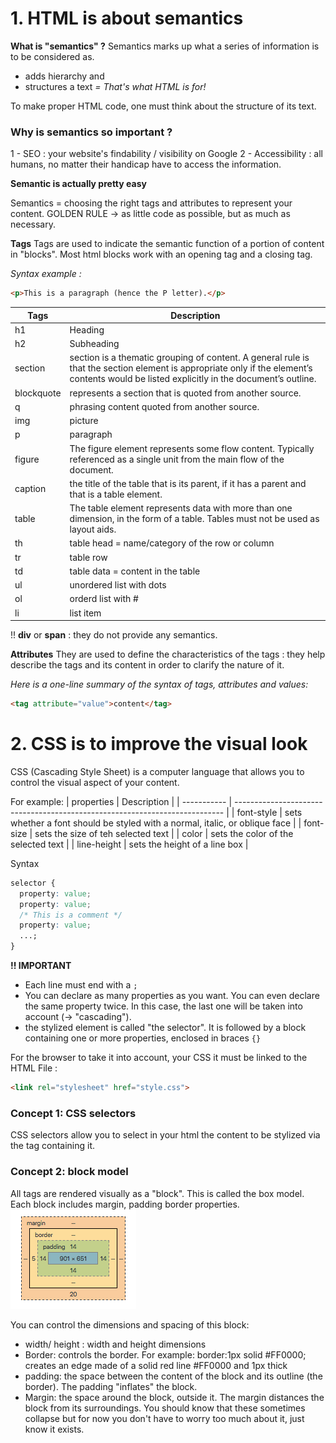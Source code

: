 # 1. HTML is about semantics
**What is "semantics" ?**
Semantics marks up what a series of information is to be considered as. 
- adds hierarchy and
- structures a text
*= That's what HTML is for!*

To make proper HTML code, one must think about the structure of its text. 

### Why is semantics so important ?

1 - SEO : your website's findability / visibility on Google
2 - Accessibility : all humans, no matter their handicap have to access the information.

**Semantic is actually pretty easy** 

Semantics =  choosing the right tags and attributes to represent your content. 
GOLDEN RULE -> as little code as possible, but as much as necessary.

**Tags**
Tags are used to indicate the semantic function of a portion of content in "blocks". Most html blocks work with an opening tag and a closing tag.

*Syntax example :*

```html    
<p>This is a paragraph (hence the P letter).</p>
```
| Tags       | Description                                                                                                                                                                               |
| ---------- | ----------------------------------------------------------------------------------------------------------------------------------------------------------------------------------------- |
| h1         | Heading                                                                                                                                                                                   |
| h2         | Subheading                                                                                                                                                                                |
| section    | section is a thematic grouping of content. A general rule is that the section element is appropriate only if the element’s contents would be listed explicitly in the document’s outline. |
| blockquote | represents a section that is quoted from another source.                                                                                                                                  |
| q          | phrasing content quoted from another source.                                                                                                                                              |
| img        | picture                                                                                                                                                                                   |
| p          | paragraph                                                                                                                                                                                 |
| figure     | The figure element represents some flow content. Typically referenced as a single unit from the main flow of the document.                                                                |
| caption    | the title of the table that is its parent, if it has a parent and that is a table element.                                                                                                |
| table      | The table element represents data with more than one dimension, in the form of a table. Tables must not be used as layout aids.                                                           |
| th         | table head = name/category of the row or column                                                                                                                                           |
| tr         | table row                                                                                                                                                                                 |
| td         | table data = content in the table                                                                                                                                                         |
| ul         | unordered list with dots                                                                                                                                                                  |
| ol         | orderd list with #                                                                                                                                                                        |
| li         | list item                                                                                                                                                                                 |
!! **div** or **span** : they do not provide any semantics.

**Attributes** 
They are used to define the characteristics of the tags : they help describe the tags and its content in order to clarify the nature of it.

 *Here is a one-line summary of the syntax of tags, attributes and values:*

```html
<tag attribute="value">content</tag>
```

# 2. CSS is to improve the visual look

CSS (Cascading Style Sheet) is a computer language that allows you to control the visual aspect of your content. 

For example: 
| properties  | Description                                                                 |
| ----------- | --------------------------------------------------------------------------- |
| font-style  | sets whether a font should be styled with a normal, italic, or oblique face |
| font-size   | sets the size of teh selected text                                          |
| color       | sets the color of the selected text                                         |
| line-height | sets the height of a line box                                               |

Syntax

```css
selector {
  property: value;
  property: value;
  /* This is a comment */
  property: value;
  ...;
}
```
**!! IMPORTANT**

* Each line must end with a `;`
* You can declare as many properties as you want. You can even declare the same property twice. In this case, the last one will be taken into account (->  "cascading").
* the stylized element is called "the selector". It is followed by a block containing one or more properties, enclosed in braces `{}`

For the browser to take it into account, your CSS it must be linked to the HTML File :
```html 
<link rel="stylesheet" href="style.css">
```
### Concept 1: CSS selectors
CSS selectors allow you to select in your html the content to be stylized via the tag containing it.

### Concept 2: block model
All tags are rendered visually as a "block". This is called the box model. Each block includes margin, padding border properties.
<br>
![The bloc](css-block.png) 

You can control the dimensions and spacing of this block:

* width/ height : width and height dimensions
* Border: controls the border. For example: border:1px solid #FF0000; creates an edge made of a solid red line #FF0000 and 1px thick
* padding: the space between the content of the block and its outline (the border). The padding "inflates" the block.
* Margin: the space around the block, outside it. The margin distances the block from its surroundings. You should know that these sometimes collapse but for now you don't have to worry too much about it, just know it exists.